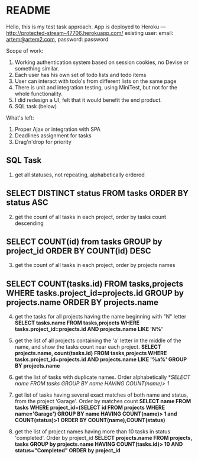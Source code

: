 # README

Hello, this is my test task approach.
App is deployed to Heroku — http://protected-stream-47706.herokuapp.com/
existing user: email: artem@artem2.com, password: password

Scope of work:
1. Working authentication system based on session cookies, no Devise or something similar.
2. Each user has his own set of todo lists and todo items
3. User can interact with todo's from different lists on the same page
4. There is unit and integration testing, using MiniTest, but not for the whole functionality.
5. I did redesign a UI, felt that it would benefit the end product.
6.  SQL task (below)

What's left:
1. Proper Ajax or integration with SPA
2. Deadlines assignment for tasks
3. Drag'n'drop for priority


## SQL Task
1. get all statuses, not repeating, alphabetically ordered

 **SELECT DISTINCT status FROM  tasks ORDER BY status ASC**
----

2. get the count of all tasks in each project, order by tasks count descending

 **SELECT COUNT(id) from tasks GROUP by project_id ORDER BY COUNT(id) DESC**
----

3. get the count of all tasks in each project, order by projects names

 **SELECT COUNT(tasks.id) FROM tasks,projects WHERE tasks.project_id=projects.id GROUP by projects.name ORDER BY projects.name**
----

4. get the tasks for all projects having the name beginning with "N" letter
 **SELECT tasks.name FROM tasks,projects 
WHERE tasks.project_id=projects.id 
AND projects.name LIKE 'N%'**


5. get the list of all projects containing the 'a' letter in the middle of the name, and show the tasks count near each project.
 **SELECT projects.name, count(tasks.id) FROM tasks,projects 
WHERE tasks.project_id=projects.id AND projects.name LIKE '%a%' GROUP BY projects.name**


6. get the list of tasks with duplicate names. Order alphabetically
 **SELECT name FROM tasks GROUP BY name HAVING COUNT(name)> 1*


7. get list of tasks having several exact matches of both name and status, from the project 'Garage'. Order by matches count
 **SELECT name FROM tasks 
WHERE project_id=(SELECT id FROM projects WHERE name='Garage')
GROUP BY name HAVING COUNT(name)> 1 and COUNT(status)>1 ORDER BY COUNT(name),COUNT(status)**


8. get the list of project names having more than 10 tasks in status
'completed'. Order by project_id
 **SELECT projects.name FROM projects, tasks 
GROUP by projects.name 
HAVING COUNT(tasks.id)> 10 AND status="Completed" ORDER by project_id**
